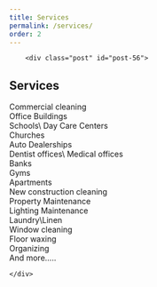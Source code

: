 ```yaml
---
title: Services
permalink: /services/
order: 2
---
```


<div class="grid_12" id="middle">
<div class="grid_8 alpha" id="content-column">
	<div class="content-column">

		<div class="post" id="post-56">
<h2 class="pagetitle">Services</h2>
	<div class="entry">
		<p>Commercial cleaning<br />
Office Buildings<br />
Schools\ Day Care Centers<br />
Churches<br />
Auto Dealerships<br />
Dentist offices\ Medical offices<br />
Banks<br />
Gyms<br />
Apartments<br />
New construction cleaning<br />
Property Maintenance<br />
Lighting Maintenance<br />
Laundry\Linen<br />
Window cleaning<br />
Floor waxing<br />
Organizing<br />
And more&#8230;..</p>

		
	</div>
</div>
		<!---->
	
</div>
</div>
